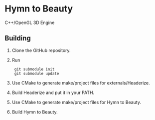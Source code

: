 # Hymn to Beauty
C++/OpenGL 3D Engine

## Building
1. Clone the GitHub repository.
2. Run

        git submodule init
        git submodule update
3. Use CMake to generate make/project files for externals/Headerize.
4. Build Headerize and put it in your PATH.
5. Use CMake to generate make/project files for Hymn to Beauty.
6. Build Hymn to Beauty.
